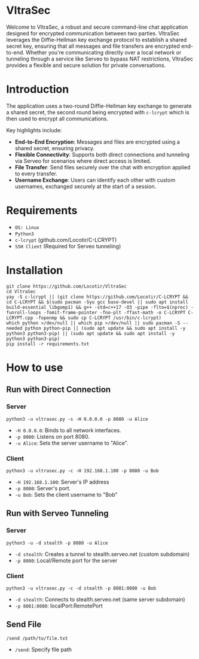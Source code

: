 # VltraSec
Welcome to VltraSec, a robust and secure command-line chat application designed for encrypted communication between two parties. VltraSec leverages the Diffie-Hellman key exchange protocol to establish a shared secret key, ensuring that all messages and file transfers are encrypted end-to-end. Whether you're communicating directly over a local network or tunneling through a service like Serveo to bypass NAT restrictions, VltraSec provides a flexible and secure solution for private conversations.

# Introduction
The application uses a two-round Diffie-Hellman key exchange to generate a shared secret, the second round being encrypted with ```c-lcrypt``` which is then used to encrypt all communications. 

Key highlights include:
- **End-to-End Encryption**: Messages and files are encrypted using a shared secret, ensuring privacy.
- **Flexible Connectivity**: Supports both direct connections and tunneling via Serveo for scenarios where direct access is limited.
- **File Transfer**: Send files securely over the chat with encryption applied to every transfer.
- **Username Exchange**: Users can identify each other with custom usernames, exchanged securely at the start of a session.

# Requirements
- ```OS: Linux```
- ```Python3```
- ```c-lcrypt``` (github.com/Locotir/C-LCRYPT)
- ```SSH Client``` (Required for Serveo tunneling)

# Installation
```
git clone https://github.com/Locotir/VltraSec
cd VltraSec
yay -S c-lcrypt || (git clone https://github.com/Locotir/C-LCRYPT && cd C-LCRYPT && $(sudo pacman -Syu gcc base-devel || sudo apt install build-essential libgomp1) && g++ -std=c++17 -O3 -pipe -flto=$(nproc) -funroll-loops -fomit-frame-pointer -fno-plt -ffast-math -o C-LCRYPT C-LCRYPT.cpp -fopenmp && sudo cp C-LCRYPT /usr/bin/c-lcrypt)
which python >/dev/null || which pip >/dev/null || sudo pacman -S --needed python python-pip || (sudo apt update && sudo apt install -y python3 python3-pip) || (sudo apt update && sudo apt install -y python3 python3-pip)
pip install -r requirements.txt
```

# How to use

## Run with Direct Connection
### Server
```python3 -u vltrasec.py -s -H 0.0.0.0 -p 8080 -u Alice```
- ```-H 0.0.0.0```: Binds to all network interfaces.
- ```-p 8080```: Listens on port 8080.
- ```-u Alice```: Sets the server username to "Alice".

### Client
```python3 -u vltrasec.py -c -H 192.168.1.100 -p 8080 -u Bob```
- ```-H 192.168.1.100```: Server's IP address
- ```-p 8080```: Server's port.
- ```-u Bob```: Sets the client username to "Bob" 

## Run with Serveo Tunneling
### Server
```python3 -u -d stealth -p 8080 -u Alice```
- ```-d stealth```: Creates a tunnel to stealth.serveo.net (custom subdomain)
- ```-p 8080```: Local/Remote port for the server

### Client
```python3 -u vltrasec.py -c -d stealth -p 8081:8080 -u Bob```
- ```-d stealth```: Connects to stealth.serveo.net (same server subdomain)
- ```-p 8081:8080```: localPort:RemotePort 


## Send File
```/send /path/to/file.txt```

- ```/send```: Specify file path
